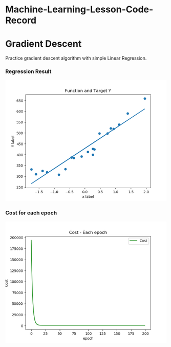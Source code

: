 # Machine-Learning-Lesson-Code-Record

# Gradient Descent
Practice gradient descent algorithm with simple Linear Regression.

### Regression Result
![image](https://github.com/arleigh418/Machine-Learning-Lesson-Code-Record/blob/master/Gradient%20Descent/Function_target.png)

### Cost for each epoch
![image](https://github.com/arleigh418/Machine-Learning-Lesson-Code-Record/blob/master/Gradient%20Descent/cost.png)
